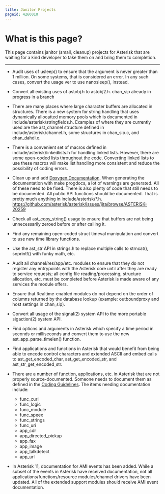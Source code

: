 ```yaml
---
title: Janitor Projects
pageid: 4260010
---
```


What is this page?
==================

This page contains janitor (small, cleanup) projects for Asterisk that are waiting for a kind developer to take them on and bring them to completion.

---

* Audit uses of usleep() to ensure that the argument is never greater than 1 million. On some systems, that is considered an error. In any such cases, convert the usage ver to use nanosleep(), instead.

* Convert all existing uses of astobj.h to astobj2.h. chan_sip already in progress in a branch

* There are many places where large character buffers are allocated in structures. There is a new system for string handling that uses dynamically allocatted memory pools which is documented in include/asterisk/stringfields.h. Examples of where they are currently used are the ast_channel structure defined in include/asterisk/channel.h, some structures in chan_sip.c, and chan_dahdi.c.

* There is a convenient set of macros defined in include/asterisk/linkedlists.h for handling linked lists. However, there are some open-coded lists throughout the code. Converting linked lists to use these macros will make list handling more consistent and reduce the possibility of coding errors.

* Clean up and add [Doxygen Documentation](http://www.asterisk.org/doxygen/trunk/index.html). When generating the documentation with make progdocs, a lot of warnings are generated. All of these need to be fixed. There is also plenty of code that still needs to be documented. All public API functions should be documented. That is pretty much anything in include/asterisk/*.h. <https://github.com/asterisk/asterisk/issues/jira/browse/ASTERISK-20259>

* Check all ast_copy_string() usage to ensure that buffers are not being unnecessarily zeroed before or after calling it.

* Find any remaining open-coded struct timeval manipulation and convert to use new time library functions.

* Use the ast_str API in strings.h to replace multiple calls to strncat(), snprintf() with funky math, etc.

* Audit all channel/res/app/etc. modules to ensure that they do not register any entrypoints with the Asterisk core until after they are ready to service requests; all config file reading/processing, structure allocation, etc. must be completed before Asterisk is made aware of any services the module offers.

* Ensure that Realtime-enabled modules do not depend on the order of columns returned by the database lookup (example: outboundproxy and host settings in chan_sip).

* Convert all usage of the signal(2) system API to the more portable sigaction(2) system API.

* Find options and arguments in Asterisk which specify a time period in seconds or milliseconds and convert them to use the new ast_app_parse_timelen() function.

* Find applications and functions in Asterisk that would benefit from being able to encode control characters and extended ASCII and embed calls to ast_get_encoded_char, ast_get_encoded_str, and ast_str_get_encoded_str.

* There are a number of function, applications, etc. in Asterisk that are not properly source-documented. Someone needs to document them as defined in the [Coding Guidelines](/Development/Policies-and-Procedures/Coding-Guidelines). The items needing documentation include:
	+ func_curl
	+ func_logic
	+ func_module
	+ func_speex
	+ func_strings
	+ func_uri
	+ app_cdr
	+ app_directed_pickup
	+ app_fax
	+ app_image
	+ app_talkdetect
	+ app_url

* In Asterisk 11, documentation for AMI events has been added. While a subset of the events in Asterisk have received documentation, not all applications/functions/resource modules/channel drivers have been updated. All of the extended support modules should receive AMI event documentation.
